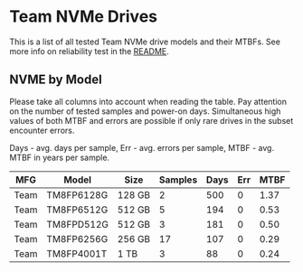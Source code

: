 Team NVMe Drives
================

This is a list of all tested Team NVMe drive models and their MTBFs. See more
info on reliability test in the [README](https://github.com/bsdhw/SMART).

NVME by Model
------------

Please take all columns into account when reading the table. Pay attention on the
number of tested samples and power-on days. Simultaneous high values of both MTBF
and errors are possible if only rare drives in the subset encounter errors.

Days - avg. days per sample,
Err  - avg. errors per sample,
MTBF - avg. MTBF in years per sample.

| MFG       | Model              | Size   | Samples | Days  | Err   | MTBF |
|-----------|--------------------|--------|---------|-------|-------|------|
| Team      | TM8FP6128G         | 128 GB | 2       | 500   | 0     | 1.37   |
| Team      | TM8FP6512G         | 512 GB | 5       | 194   | 0     | 0.53   |
| Team      | TM8FPD512G         | 512 GB | 3       | 181   | 0     | 0.50   |
| Team      | TM8FP6256G         | 256 GB | 17      | 107   | 0     | 0.29   |
| Team      | TM8FP4001T         | 1 TB   | 3       | 88    | 0     | 0.24   |
